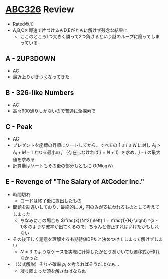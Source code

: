 # [ABC326](https://atcoder.jp/contests/abc326) Review
- Rated参加
- A,B,Cを爆速で片づけるもD,Eがともに解けず残念な結果に
  - ここのところ1つ大きく勝って2つ負けるという謎のループに陥ってしまっている

## A - 2UP3DOWN
- AC
- ~~最近上りがきつくなってきた~~

## B - 326-like Numbers
- AC
- 高々900通りしかないので普通に全探索で

## C - Peak
- AC
- プレゼントを座標の昇順にソートしてから、すべての $1 \leq i \leq N$ に対し $A_j \gt A_i + M - 1$ となる最小の $j$ （存在しなければ $j = N + 1$）を求め、$j - i$ の最大値を求める
- 計算量はソートもその後の部分もともに $O(N \log N)$

## E - Revenge of "The Salary of AtCoder Inc."
- 時間切れ
  - コードは終了後に提出したもの
- 問題を勘違いしており、最終的に $A_x$ 円のみが支払われるものとして考えてしまった
  - ちなみにこの場合も $\frac{x}{N^2} \left( 1 + \frac{1}{N} \right) ^{x - 1}$ のような確率が出てくるので、ちゃんと修正すればいけたかもしれない
- その後正しく題意を理解するも期待値DPだと決めつけてしまって解けずじまい
  - $N = 3$ のようなケースを実際に計算したがどうあがいても遷移式が作れなかった
- （公式解説）そりゃ確率 $p_i$ を考えればそうだよなぁ…
  - 凝り固まった頭を解さねばならぬ
